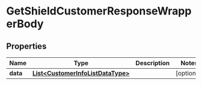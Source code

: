 

# GetShieldCustomerResponseWrapperBody


## Properties

Name | Type | Description | Notes
------------ | ------------- | ------------- | -------------
**data** | [**List&lt;CustomerInfoListDataType&gt;**](CustomerInfoListDataType.md) |  |  [optional]



